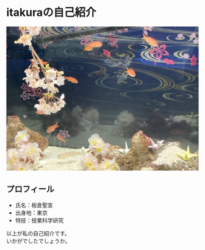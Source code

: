 # itakuraの自己紹介
![画像](image.jpeg)
## プロフィール
- 氏名：板倉聖宣
- 出身地：東京
- 特技：授業科学研究


以上が私の自己紹介です。  
いかがでしたでしょうか。

